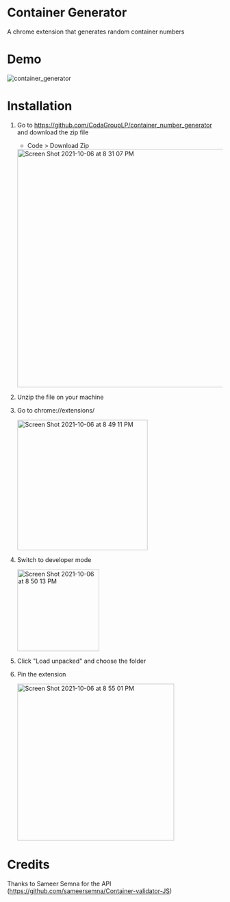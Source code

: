 # Container Generator
A chrome extension that generates random container numbers

# Demo
![container_generator](https://user-images.githubusercontent.com/87099219/135256186-4997b9a3-6e8d-4e5a-9636-cf7c0949e9f9.gif)

# Installation
1. Go to https://github.com/CodaGroupLP/container_number_generator and download the zip file
   - Code > Download Zip
   <img width="556" alt="Screen Shot 2021-10-06 at 8 31 07 PM" src="https://user-images.githubusercontent.com/87099219/136159435-06ae2da5-428e-4f6d-8c16-f1fa3c9da920.png">


2. Unzip the file on your machine

3. Go to chrome://extensions/

   <img width="304" alt="Screen Shot 2021-10-06 at 8 49 11 PM" src="https://user-images.githubusercontent.com/87099219/136161779-3a1b169c-b2d0-4369-8cb5-f759ed6ab9ed.png">

4. Switch to developer mode

   <img width="191" alt="Screen Shot 2021-10-06 at 8 50 13 PM" src="https://user-images.githubusercontent.com/87099219/136161932-9b678b9a-812f-4f99-9728-fbdfb231ce59.png">

5. Click "Load unpacked" and choose the folder

6. Pin the extension

   <img width="366" alt="Screen Shot 2021-10-06 at 8 55 01 PM" src="https://user-images.githubusercontent.com/87099219/136162631-99a6fa70-95d4-457c-ba2d-d70409d30071.png">

   





# Credits
Thanks to Sameer Semna for the API (https://github.com/sameersemna/Container-validator-JS)

